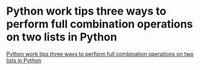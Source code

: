 # Python work tips three ways to perform full combination operations on two lists in Python
[Python work tips three ways to perform full combination operations on two lists in Python](https://aiwithcloud.com/2022/09/16/python_work_tips_three_ways_to_perform_full_combination_operations_on_two_lists_in_python/)